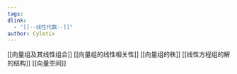 ```yaml
---
tags: 
dlink:
  - "[[--线性代数--]]"
author: Cyletix
---
```

[[向量组及其线性组合]]
[[向量组的线性相关性]]
[[向量组的秩]]
[[线性方程组的解的结构]]
[[向量空间]]

